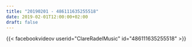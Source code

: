 ```yaml
---
title: "20190201 - 486111635255518"
date: 2019-02-01T12:00:00+02:00
draft: false
---
```


{{< facebookvideov userid="ClareRadelMusic" id="486111635255518" >}}